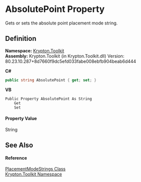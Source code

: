 # AbsolutePoint Property


Gets or sets the absolute point placement mode string.



## Definition
**Namespace:** <a href="79d2eac2-21f4-54ff-7552-b20c33c30600.md">Krypton.Toolkit</a>  
**Assembly:** Krypton.Toolkit (in Krypton.Toolkit.dll) Version: 80.23.10.287+8d7660f9dc5efd033fabe008ebfb904beab6d444

**C#**
``` C#
public string AbsolutePoint { get; set; }
```
**VB**
``` VB
Public Property AbsolutePoint As String
	Get
	Set
```



#### Property Value
String

## See Also


#### Reference
<a href="91171f3f-c342-df54-9590-08d5d1d3083a.md">PlacementModeStrings Class</a>  
<a href="79d2eac2-21f4-54ff-7552-b20c33c30600.md">Krypton.Toolkit Namespace</a>  
